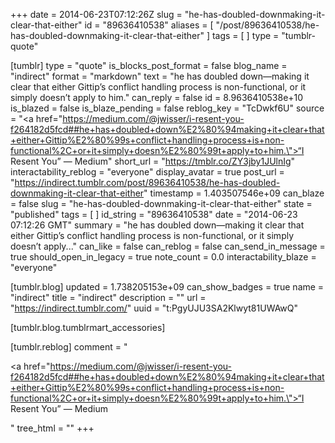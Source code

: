 +++
date = 2014-06-23T07:12:26Z
slug = "he-has-doubled-downmaking-it-clear-that-either"
id = "89636410538"
aliases = [ "/post/89636410538/he-has-doubled-downmaking-it-clear-that-either" ]
tags = [ ]
type = "tumblr-quote"

[tumblr]
type = "quote"
is_blocks_post_format = false
blog_name = "indirect"
format = "markdown"
text = "he has doubled down—making it clear that either Gittip’s conflict handling process is non-functional, or it simply doesn’t apply to him."
can_reply = false
id = 8.9636410538e+10
is_blazed = false
is_blaze_pending = false
reblog_key = "TcDwkf6U"
source = "<a href=\"https://medium.com/@jwisser/i-resent-you-f264182d5fcd##he+has+doubled+down%E2%80%94making+it+clear+that+either+Gittip%E2%80%99s+conflict+handling+process+is+non-functional%2C+or+it+simply+doesn%E2%80%99t+apply+to+him.\">“I Resent You” — Medium</a>"
short_url = "https://tmblr.co/ZY3jby1JUlnIg"
interactability_reblog = "everyone"
display_avatar = true
post_url = "https://indirect.tumblr.com/post/89636410538/he-has-doubled-downmaking-it-clear-that-either"
timestamp = 1.403507546e+09
can_blaze = false
slug = "he-has-doubled-downmaking-it-clear-that-either"
state = "published"
tags = [ ]
id_string = "89636410538"
date = "2014-06-23 07:12:26 GMT"
summary = "he has doubled down—making it clear that either Gittip’s conflict handling process is non-functional, or it simply doesn’t apply..."
can_like = false
can_reblog = false
can_send_in_message = true
should_open_in_legacy = true
note_count = 0.0
interactability_blaze = "everyone"

[tumblr.blog]
updated = 1.738205153e+09
can_show_badges = true
name = "indirect"
title = "indirect"
description = ""
url = "https://indirect.tumblr.com/"
uuid = "t:PgyUJU3SA2Klwyt81UWAwQ"

[tumblr.blog.tumblrmart_accessories]

[tumblr.reblog]
comment = "<p><a href=\"https://medium.com/@jwisser/i-resent-you-f264182d5fcd##he+has+doubled+down%E2%80%94making+it+clear+that+either+Gittip%E2%80%99s+conflict+handling+process+is+non-functional%2C+or+it+simply+doesn%E2%80%99t+apply+to+him.\">“I Resent You” — Medium</a></p>"
tree_html = ""
+++
